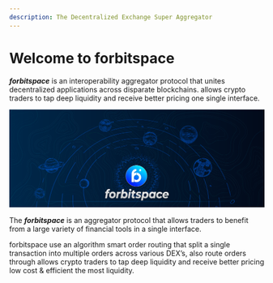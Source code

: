 ```yaml
---
description: The Decentralized Exchange Super Aggregator
---
```


# Welcome to forbitspace

_**forbitspace**_ is an interoperability aggregator protocol that unites decentralized applications across disparate blockchains. allows crypto traders to tap deep liquidity and receive better pricing one single interface.

![](.gitbook/assets/image%20%284%29.png)

  
The _**forbitspace**_ is an aggregator protocol that allows traders to benefit from a large variety of financial tools in a single interface.‌

forbitspace use an algorithm smart order routing that split a single transaction into multiple orders across various DEX’s, also route orders through allows crypto traders to tap deep liquidity and receive better pricing low cost & efficient the most liquidity.

